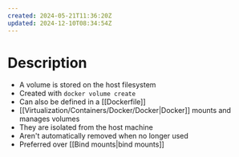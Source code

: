 ```yaml
---
created: 2024-05-21T11:36:20Z
updated: 2024-12-10T08:34:54Z
---
```

# Description
- A volume is stored on the host filesystem
- Created with `docker volume create`
- Can also be defined in a [[Dockerfile]]
- [[Virtualization/Containers/Docker/Docker|Docker]] mounts and manages volumes
- They are isolated from the host machine
- Aren't automatically removed when no longer used
- Preferred over [[Bind mounts|bind mounts]]